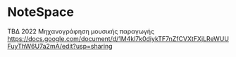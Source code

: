 # NoteSpace
 ΤΒΔ 2022 Μηχανογράφηση μουσικής παραγωγής
https://docs.google.com/document/d/1M4kl7k0diykTF7nZfCVXtFXjLReWUUFuyThW6U7a2mA/edit?usp=sharing
